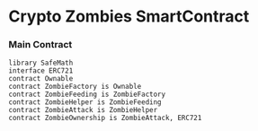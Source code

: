 Crypto Zombies SmartContract
===

### Main Contract
```
library SafeMath
interface ERC721
contract Ownable
contract ZombieFactory is Ownable
contract ZombieFeeding is ZombieFactory
contract ZombieHelper is ZombieFeeding
contract ZombieAttack is ZombieHelper
contract ZombieOwnership is ZombieAttack, ERC721
```
